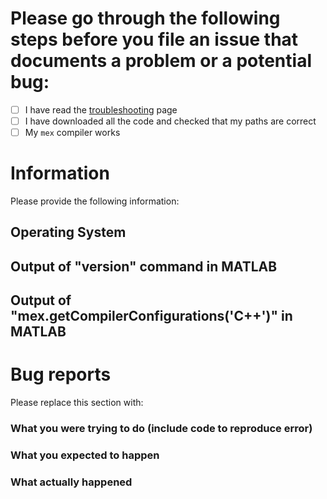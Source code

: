  
# Please go through the following steps before you file an issue that documents a problem or a potential bug:

- [ ] I have read the [troubleshooting](https://xolotl.readthedocs.io/en/latest/troubleshooting.html) page
- [ ] I have downloaded all the code and checked that my paths are correct
- [ ] My `mex` compiler works 

# Information

Please provide the following information:

## Operating System 

## Output of "version" command in MATLAB

## Output of "mex.getCompilerConfigurations('C++')" in MATLAB


# Bug reports

Please replace this section with:

### What you were trying to do (include code to reproduce error)

### What you expected to happen

### What actually happened


